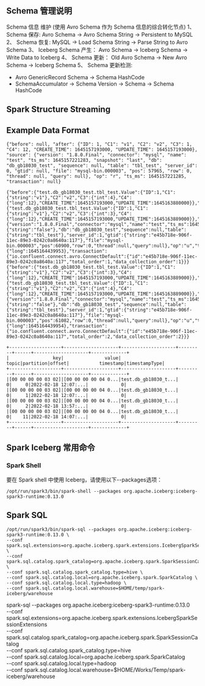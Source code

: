 

## Schema  管理说明

Schema 信息 维护 (使用 Avro Schema 作为 Schema 信息的综合转化节点)
1、 Schema 保存:  Avro Schema -> Avro Schema String -> Persistent to MySQL 
2、 Schema 恢复:  MySQL -> Load Schema String  -> Parse String to Avro Schema
3、 Iceberg Schema 产生： Avro Schema -> Iceberg Schema -> Write Data to Iceberg
4、 Schema 更新： Old Avro Schema -> New Avro Schema -> Iceberg Schema
5、 Schema 更新检测: 
 - Avro GenericRecord Schema -> Schema HashCode 
 - SchemaAccumulator -> Schema Version -> Schema -> Schema HashCode








## Spark Structure Streaming 

## Example Data Format  
```text
{"before": null, "after": {"ID": 1, "C1": "v1", "C2": "v2", "C3": 1, "C4": 12, "CREATE_TIME": 1645157193000, "UPDATE_TIME": 1645157193000}, "source": {"version": "1.8.0.Final", "connector": "mysql", "name": "test", "ts_ms": 1645157221283, "snapshot": "last", "db": "db_gb18030_test", "sequence": null, "table": "tbl_test", "server_id": 0, "gtid": null, "file": "mysql-bin.000003", "pos": 57965, "row": 0, "thread": null, "query": null}, "op": "r", "ts_ms": 1645157221285, "transaction": null} 

{"before":{"test.db_gb18030_test.tbl_test.Value":{"ID":1,"C1":{"string":"v1"},"C2":"v2","C3":{"int":4},"C4":{"long":12},"CREATE_TIME":1645157193000,"UPDATE_TIME":1645163880000}},"after":{"test.db_gb18030_test.tbl_test.Value":{"ID":1,"C1":{"string":"v1"},"C2":"v2","C3":{"int":3},"C4":{"long":12},"CREATE_TIME":1645157193000,"UPDATE_TIME":1645163889000}},"source":{"version":"1.8.0.Final","connector":"mysql","name":"test","ts_ms":1645163889000,"snapshot":{"string":"false"},"db":"db_gb18030_test","sequence":null,"table":{"string":"tbl_test"},"server_id":1,"gtid":{"string":"e45b718e-906f-11ec-89e3-0242c0a8640a:117"},"file":"mysql-bin.000003","pos":60900,"row":0,"thread":null,"query":null},"op":"u","ts_ms":{"long":1645164439953},"transaction":{"io.confluent.connect.avro.ConnectDefault":{"id":"e45b718e-906f-11ec-89e3-0242c0a8640a:117","total_order":1,"data_collection_order":1}}}
{"before":{"test.db_gb18030_test.tbl_test.Value":{"ID":1,"C1":{"string":"v1"},"C2":"v2","C3":{"int":3},"C4":{"long":12},"CREATE_TIME":1645157193000,"UPDATE_TIME":1645163889000}},"after":{"test.db_gb18030_test.tbl_test.Value":{"ID":1,"C1":{"string":"v1"},"C2":"v2","C3":{"int":4},"C4":{"long":12},"CREATE_TIME":1645157193000,"UPDATE_TIME":1645163889000}},"source":{"version":"1.8.0.Final","connector":"mysql","name":"test","ts_ms":1645163889000,"snapshot":{"string":"false"},"db":"db_gb18030_test","sequence":null,"table":{"string":"tbl_test"},"server_id":1,"gtid":{"string":"e45b718e-906f-11ec-89e3-0242c0a8640a:117"},"file":"mysql-bin.000003","pos":61082,"row":0,"thread":null,"query":null},"op":"u","ts_ms":{"long":1645164439954},"transaction":{"io.confluent.connect.avro.ConnectDefault":{"id":"e45b718e-906f-11ec-89e3-0242c0a8640a:117","total_order":2,"data_collection_order":2}}}

+-------------------+--------------------+--------------------+---------+------+--------------------+-------------+
|                key|               value|               topic|partition|offset|           timestamp|timestampType|
+-------------------+--------------------+--------------------+---------+------+--------------------+-------------+
|[00 00 00 00 03 02]|[00 00 00 00 04 0...|test.db_gb18030_t...|        0|     0|2022-02-18 12:07:...|            0|
|[00 00 00 00 03 02]|[00 00 00 00 04 0...|test.db_gb18030_t...|        0|     1|2022-02-18 12:07:...|            0|
|[00 00 00 00 03 02]|[00 00 00 00 04 0...|test.db_gb18030_t...|        0|     2|2022-02-18 13:57:...|            0|
|[00 00 00 00 03 02]|[00 00 00 00 04 0...|test.db_gb18030_t...|        0|    11|2022-02-18 14:07:...|            0|
+-------------------+--------------------+--------------------+---------+------+--------------------+-------------+

```





## Spark Iceberg 常用命令
### Spark Shell 
要在 Spark shell 中使用 Iceberg，请使用以下--packages选项： 
```shell
/opt/run/spark3/bin/spark-shell --packages org.apache.iceberg:iceberg-spark3-runtime:0.13.0  
```

## Spark SQL 
```shell
/opt/run/spark3/bin/spark-sql --packages org.apache.iceberg:iceberg-spark3-runtime:0.13.0 \
--conf spark.sql.extensions=org.apache.iceberg.spark.extensions.IcebergSparkSessionExtensions \
--conf spark.sql.catalog.spark_catalog=org.apache.iceberg.spark.SparkSessionCatalog \
--conf spark.sql.catalog.spark_catalog.type=hive \
--conf spark.sql.catalog.local=org.apache.iceberg.spark.SparkCatalog \
--conf spark.sql.catalog.local.type=hadoop \
--conf spark.sql.catalog.local.warehouse=$HOME/temp/spark-iceberg/warehouse

```
spark-sql --packages org.apache.iceberg:iceberg-spark3-runtime:0.13.0 \
--conf spark.sql.extensions=org.apache.iceberg.spark.extensions.IcebergSparkSessionExtensions \
--conf spark.sql.catalog.spark_catalog=org.apache.iceberg.spark.SparkSessionCatalog \
--conf spark.sql.catalog.spark_catalog.type=hive \
--conf spark.sql.catalog.local=org.apache.iceberg.spark.SparkCatalog \
--conf spark.sql.catalog.local.type=hadoop \
--conf spark.sql.catalog.local.warehouse=$HOME/Works/Temp/spark-iceberg/warehouse